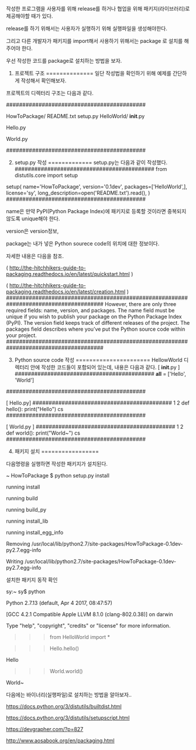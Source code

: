 작성한 프로그램을 사용자를 위해 release를 하거나 협업을 위해 패키지(라이브러리)로 제공해야할 때가 있다.

release를 하기 위해서는 사용자가 실행하기 위해 실행파일을 생성해야한다.

그리고 다른 개발자가 패키지를 import해서 사용하기 위해서는 package 로 설치를 해주어야 한다.

우선 작성한 코드를 package로 설치하는 방법을 보자.



1. 프로젝트 구조
==============
일단 작성법을 확인하기 위해 예제를 간단하게 작성해서 확인해보자.

프로젝트의 디렉터리 구조는 다음과 같다.

###########################################

HowToPackage/
README.txt
setup.py
HelloWorld/
__init__.py

Hello.py

World.py

###########################################



2. setup.py 작성
=============
setup.py는 다음과 같이 작성했다.
###########################################
from distutils.core import setup

setup(
name='HowToPackage',
version='0.1dev',
packages=['HelloWorld',],
license='sy',
long_description=open('README.txt').read(),
)
###########################################




name은 만약 PyPI(Python Package Index)에 패키지로 등록할 것이라면 중복되지 않도록 unique해야 한다.

version은 version정보,

package는 내가 넣은 Python sourece code의 위치에 대한 정보이다.



자세한 내용은 다음을 참조.

( http://the-hitchhikers-guide-to-packaging.readthedocs.io/en/latest/quickstart.html )

( http://the-hitchhikers-guide-to-packaging.readthedocs.io/en/latest/creation.html )
######################################################################################
However, there are only three required fields: name, version, and packages. The name field must be unique if you wish to publish your package on the Python Package Index (PyPI). The version field keeps track of different releases of the project. The packages field describes where you’ve put the Python source code within your project.
######################################################################################


3. Python source code 작성
======================
HellowWorld 디렉터리 안에 작성한 코드들이 포함되어 있는데,
내용은 다음과 같다.
[ __init__.py ]
###########################################
__all__ = ['Hello', 'World']

###########################################





[ Hello.py]
###########################################
1
2
def hello():
print("Hello")
cs
###########################################



[ World.py ]
###########################################
1
2
def world():
print("World~")
cs
###########################################



4. 패키지 설치
=================

다음명령을 실행하면 작성한 패키지가 설치된다.

~ HowToPackage $ python setup.py install

running install

running build

running build_py

running install_lib

running install_egg_info

Removing /usr/local/lib/python2.7/site-packages/HowToPackage-0.1dev-py2.7.egg-info

Writing /usr/local/lib/python2.7/site-packages/HowToPackage-0.1dev-py2.7.egg-info



설치한 패키지 동작 확인

sy:~ sy$ python

Python 2.7.13 (default, Apr  4 2017, 08:47:57)

[GCC 4.2.1 Compatible Apple LLVM 8.1.0 (clang-802.0.38)] on darwin

Type "help", "copyright", "credits" or "license" for more information.

>>> from HelloWorld import *

>>> Hello.hello()

Hello

>>> World.world()

World~





다음에는 바이너리(실행파일)로 설치하는 방법을 알아보자..

https://docs.python.org/3/distutils/builtdist.html

https://docs.python.org/3/distutils/setupscript.html



https://devgrapher.com/?p=827

http://www.aosabook.org/en/packaging.html



